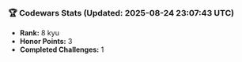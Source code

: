 ### 🏆 Codewars Stats (Updated: 2025-08-24 23:07:43 UTC)

- **Rank:** 8 kyu
- **Honor Points:** 3
- **Completed Challenges:** 1
